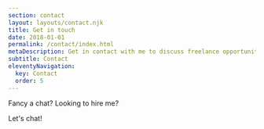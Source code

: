 ```yaml
---
section: contact
layout: layouts/contact.njk
title: Get in touch
date: 2018-01-01
permalink: /contact/index.html
metaDescription: Get in contact with me to discuss freelance opportunities for SEO, PPC and marketing automation.
subtitle: Contact 
eleventyNavigation:
  key: Contact
  order: 5
---
```


Fancy a chat? Looking to hire me?

Let's chat! 
